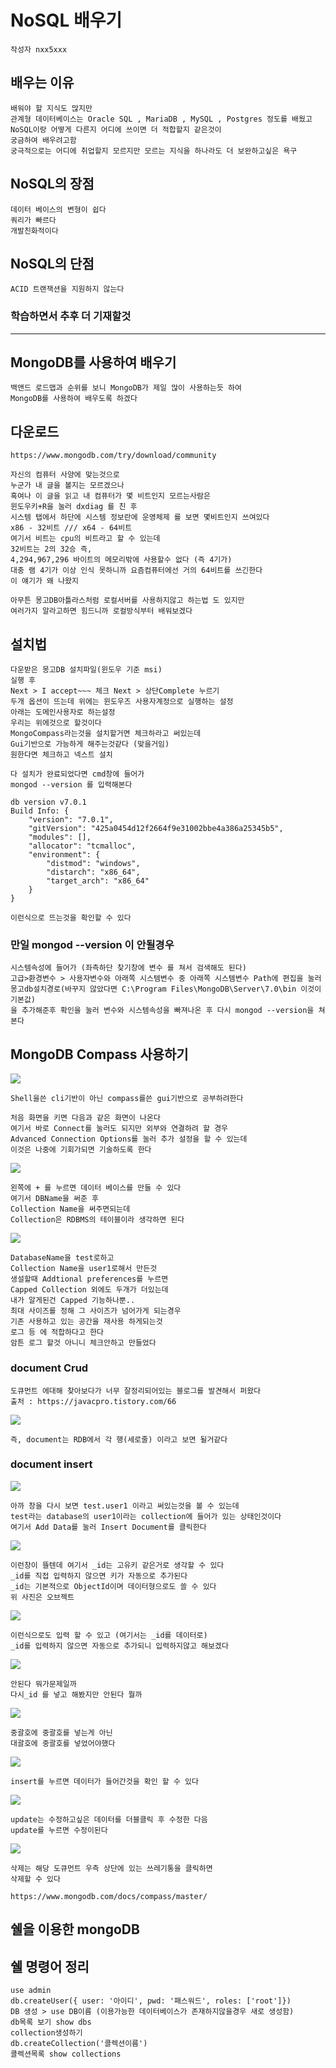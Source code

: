 # NoSQL 배우기
    작성자 nxx5xxx
## 배우는 이유
    배워야 할 지식도 많지만
    관계형 데이터베이스는 Oracle SQL , MariaDB , MySQL , Postgres 정도를 배웠고
    NoSQL이랑 어떻게 다른지 어디에 쓰이면 더 적합할지 같은것이
    궁금하여 배우려고함
    궁극적으로는 어디에 취업할지 모르지만 모르는 지식을 하나라도 더 보완하고싶은 욕구

## NoSQL의 장점
    데이터 베이스의 변형이 쉽다
    쿼리가 빠르다
    개발친화적이다
## NoSQL의 단점
    ACID 트랜잭션을 지원하지 않는다

### 학습하면서 추후 더 기재할것
---
## MongoDB를 사용하여 배우기
    백앤드 로드맵과 순위를 보니 MongoDB가 제일 많이 사용하는듯 하여 
    MongoDB를 사용하여 배우도록 하겠다
## 다운로드
    https://www.mongodb.com/try/download/community

    자신의 컴퓨터 사양에 맞는것으로
    누군가 내 글을 볼지는 모르겠으나
    혹여나 이 글을 읽고 내 컴퓨터가 몇 비트인지 모르는사람은
    윈도우키+R을 눌러 dxdiag 를 친 후
    시스템 탭에서 하단에 시스템 정보란에 운영체제 를 보면 몇비트인지 쓰여있다
    x86 - 32비트 /// x64 - 64비트
    여기서 비트는 cpu의 비트라고 할 수 있는데
    32비트는 2의 32승 즉,
    4,294,967,296 바이트의 메모리밖에 사용할수 없다 (즉 4기가)
    대충 램 4기가 이상 인식 못하니까 요즘컴퓨터에선 거의 64비트를 쓰긴한다
    이 얘기가 왜 나왔지

    아무튼 몽고DB아틀라스처럼 로컬서버를 사용하지않고 하는법 도 있지만
    여러가지 알라고하면 힘드니까 로컬방식부터 배워보겠다

## 설치법
    다운받은 몽고DB 설치파일(윈도우 기준 msi)
    실행 후
    Next > I accept~~~ 체크 Next > 상단Complete 누르기 
    두개 옵션이 뜨는데 위에는 윈도우즈 사용자계정으로 실행하는 설정
    아래는 도메인사용자로 하는설정
    우리는 위에것으로 할것이다
    MongoCompass라는것을 설치할거면 체크하라고 써있는데
    Gui기반으로 가능하게 해주는것같다 (맞을거임)
    원한다면 체크하고 넥스트 설치

    다 설치가 완료되었다면 cmd창에 들어가
    mongod --version 를 입력해본다

    db version v7.0.1
    Build Info: {
        "version": "7.0.1",
        "gitVersion": "425a0454d12f2664f9e31002bbe4a386a25345b5",
        "modules": [],
        "allocator": "tcmalloc",
        "environment": {
            "distmod": "windows",
            "distarch": "x86_64",
            "target_arch": "x86_64"
        }
    }

    이런식으로 뜨는것을 확인할 수 있다

### 만일 mongod --version 이 안될경우
    시스템속성에 들어가 (좌측하단 찾기창에 변수 를 쳐서 검색해도 된다)
    고급>환경변수 > 사용자변수와 아래쪽 시스템변수 중 아래쪽 시스템변수 Path에 편집을 눌러
    몽고db설치경로(바꾸지 않았다면 C:\Program Files\MongoDB\Server\7.0\bin 이것이 기본값)
    을 추가해준후 확인을 눌러 변수와 시스템속성을 빠져나온 후 다시 mongod --version을 쳐본다

## MongoDB Compass 사용하기
<img src="img/1.PNG">

    Shell을쓴 cli기반이 아닌 compass를쓴 gui기반으로 공부하려한다

    처음 화면을 키면 다음과 같은 화면이 나온다
    여기서 바로 Connect를 눌러도 되지만 외부와 연결하려 할 경우
    Advanced Connection Options를 눌러 추가 설정을 할 수 있는데
    이것은 나중에 기회가되면 기술하도록 한다

<img src="img/2.PNG">

    왼쪽에 + 를 누르면 데이터 베이스를 만들 수 있다
    여기서 DBName을 써준 후
    Collection Name을 써주면되는데 
    Collection은 RDBMS의 테이블이라 생각하면 된다

<img src="img/3.PNG">

    DatabaseName을 test로하고
    Collection Name을 user1로해서 만든것
    생설할때 Addtional preferences를 누르면
    Capped Collection 외에도 두개가 더있는데
    내가 알게된건 Capped 기능하나뿐..
    최대 사이즈를 정해 그 사이즈가 넘어가게 되는경우
    기존 사용하고 있는 공간을 재사용 하게되는것
    로그 등 에 적합하다고 한다
    암튼 로그 할것 아니니 체크안하고 만들었다

### document Crud
    도큐먼트 에대해 찾아보다가 너무 잘정리되어있는 블로그를 발견해서 퍼왔다
    출처 : https://javacpro.tistory.com/66
<img src="img/4.PNG">
    
    즉, document는 RDB에서 각 행(세로줄) 이라고 보면 될거같다
### document insert
<img src="img/3.PNG">    

    아까 창을 다시 보면 test.user1 이라고 써있는것을 볼 수 있는데
    test라는 database의 user1이라는 collection에 들어가 있는 상태인것이다
    여기서 Add Data를 눌러 Insert Document를 클릭한다
<img src="img/5.PNG">      

    이런창이 뜰텐데 여기서 _id는 고유키 같은거로 생각할 수 있다
    _id를 직접 입력하지 않으면 키가 자동으로 추가된다
    _id는 기본적으로 ObjectId이며 데이터형으로도 쓸 수 있다
    위 사진은 오브젝트

<img src="img/6.PNG">      

    이런식으로도 입력 할 수 있고 (여기서는 _id를 데이터로)
    _id를 입력하지 않으면 자동으로 추가되니 입력하지않고 해보겠다

<img src="img/7.PNG"> 

    안된다 뭐가문제일까
    다시_id 를 넣고 해봤지만 안된다 뭘까

<img src="img/8.PNG"> 

    중괄호에 중괄호를 넣는게 아닌
    대괄호에 중괄호를 넣었어야했다

<img src="img/9.PNG"> 

    insert를 누르면 데이터가 들어간것을 확인 할 수 있다

<img src="img/10.PNG"> 

    update는 수정하고싶은 데이터를 더블클릭 후 수정한 다음
    update를 누르면 수정이된다

<img src="img/11.PNG"> 

    삭제는 해당 도큐먼트 우측 상단에 있는 쓰레기통을 클릭하면
    삭제할 수 있다

    https://www.mongodb.com/docs/compass/master/

## 쉘을 이용한 mongoDB

## 쉘 명령어 정리
    use admin
    db.createUser({ user: '아이디', pwd: '패스워드', roles: ['root']})
    DB 생성 > use DB이름 (이용가능한 데이터베이스가 존재하지않을경우 새로 생성함)
    db목록 보기 show dbs
    collection생성하기
    db.createCollection('콜렉션이름')
    콜렉션목록 show collections
